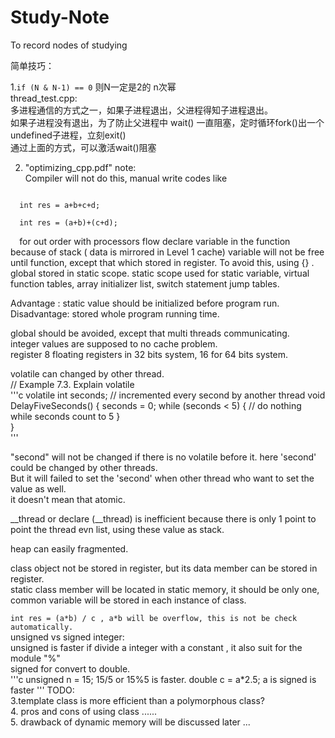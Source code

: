 # Study-Note  
To record nodes of studying  

简单技巧： 

1.`if (N & N-1) == 0` 则N一定是2的 n次幂<br>
thread_test.cpp:  
  多进程通信的方式之一，如果子进程退出，父进程得知子进程退出。  
  如果子进程没有退出，为了防止父进程中 wait() 一直阻塞，定时循环fork()出一个undefined子进程，立刻exit()  
  通过上面的方式，可以激活wait()阻塞  
  
2. "optimizing_cpp.pdf" note:  
  Compiler will not do this, manual write codes like    
  <code>
  int res = a+b+c+d;<br>    
  int res = (a+b)+(c+d);<br>  
  </code>
  for out order with processors flow      
  declare variable in the function because of stack ( data is mirrored in Level 1 cache)    
  variable will not be free until function, except that which stored in register. To avoid this, using {} .    
  global stored in static scope. static scope used for static variable, virtual function tables, array initializer list, switch statement jump tables.  
  
  Advantage : static value should be initialized before program run.  
  Disadvantage: stored whole program running time.  
  
  global should be avoided, except that multi threads communicating.  
  integer values are supposed to no cache problem.  
  register 8 floating registers in 32 bits system, 16 for 64 bits system.  
  
  volatile can changed by other thread.  
  // Example 7.3. Explain volatile  
  '''c
  volatile int seconds; // incremented every second by another thread
  void DelayFiveSeconds() {
    seconds = 0;
    while (seconds < 5) {
      // do nothing while seconds count to 5
    }  
  }  
  '''
  
"second" will not be changed if there is no volatile before it. here 'second' could be changed by other threads.  
But it will failed to set the 'second' when other thread who want to set the value as well.  
it doesn't mean that atomic.  

__thread or declare (__thread) is inefficient because there is only 1 point to point the thread evn list, using these value as stack.  

heap can easily fragmented.  

class object not be stored in register, but its data member can be stored in register.  
static class member will be located in static memory, it should be only one, common variable will be stored in each instance of class.  

`int res = (a*b) / c , a*b will be overflow, this is not be check automatically.`  
unsigned vs signed integer:  
unsigned is faster if divide a integer with a constant , it also suit for the module "%"  
signed for convert to double.  
'''c
unsigned n = 15;	15/5	or 15%5 is faster.
double c = a*2.5; a is signed is faster
'''
TODO:  
  3.template class is more efficient than a polymorphous class?    
  4. pros and cons of using class ......      
  5. drawback of dynamic memory will be discussed later ...  


